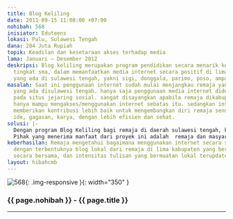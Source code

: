 ```yaml
---
title: Blog Keliling
date: 2011-09-15 11:08:00 +07:00
nohibah: 568
inisiator: Eduteens
lokasi: Palu, Sulawesi Tengah
dana: 284 Juta Rupiah
topik: Keadilan dan kesetaraan akses terhadap media
lama: Januari – Desember 2012
deskripsi: Blog keliling merupakan program pendidikan secara menarik kepada remaja
  tingkat sma, dalam memanfaatkan media internet secara positif di lima kabupaten
  yang ada di sulawesi tengah, yakni sigi, donggala, parimo, poso, ampana.
masalah: Saat ini penggunaan internet sudah mulai menjangkau remaja yang berada dikabupaten
  yang ada disulawesi tengah. hanya saja penggunaan media internet didominasi hanya
  pada situs jejaring sosial. sangat disayangkan apabila remaja dikabupaten (daerah)
  hanya mampu mengakses/menggunakan internet sebatas itu. sedangkan internet bisa
  memberikan kontribusi lebih baik untuk mengembangkan diri remaja sendiri untuk menyalurkan
  ide, gagasan, karya, dengan lebih efisien dan sehat.
solusi: |-
  Dengan program Blog Keliling bagi remaja di daerah sulawesi tengah, khususnya kabupaten. kami mencoba untuk memberikan sosialisasi atau pengetahuan mengenai penggunaan blog. dan ini kita lakukan secara keliling dan menarik. sehingga kami bisa menularkan antusias menulis dalam blog. sehingga blog mereka bisa menjadi tempat untuk menyalurkan pemikiran dan gagasan tentunya untuk daerah mereka masing-masing.ini juga bisa meminimalisir remaja yang hanya menggunakan internet sebatas akses situs jejaring social.
  Pihak yang menerima manfaat dari proyek ini adalah  remaja dan masyarakat daerah itu sendiri.
keberhasilan: Remaja mengetahui bagaimana menggunakan internet secara sehat dan positif,
  dengan terbentuknya blog lokal dari remaja di lima kabupaten yang berbeda yang dikelola
  secara bersama, dan intensitas tulisan yang bermuatan lokal terupdate secara baik.
layout: hibahcmb
---
```


![568](/static/img/hibahcmb/568.png){: .img-responsive }{: width="350" }

### {{ page.nohibah }} - {{ page.title }}

---
